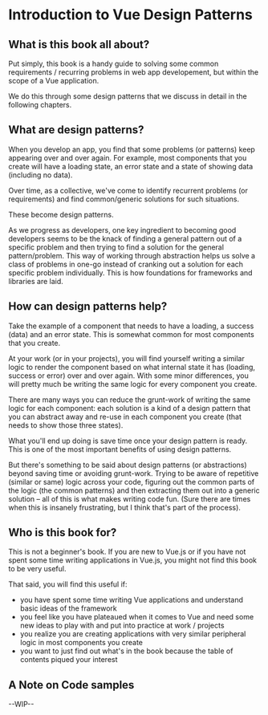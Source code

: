 # Introduction to Vue Design Patterns

## What is this book all about?

Put simply, this book is a handy guide to solving some common requirements / recurring problems in web app developement, but within the scope of a Vue application.

We do this through some design patterns that we discuss in detail in the following chapters.

## What are design patterns?

When you develop an app, you find that some problems (or patterns) keep appearing over and over again. For example, most components that you create will have a loading state, an error state and a state of showing data (including no data).

Over time, as a collective, we've come to identify recurrent problems (or requirements) and find common/generic solutions for such situations.

These become design patterns.

As we progress as developers, one key ingredient to becoming good developers seems to be the knack of finding a general pattern out of a specific problem and then trying to find a solution for the general pattern/problem. This way of working through abstraction helps us solve a class of problems in one-go instead of cranking out a solution for each specific problem individually. This is how foundations for frameworks and libraries are laid.

## How can design patterns help?

Take the example of a component that needs to have a loading, a success (data) and an error state. This is somewhat common for most components that you create.

At your work (or in your projects), you will find yourself writing a similar logic to render the component based on what internal state it has (loading, success or error) over and over again. With some minor differences, you will pretty much be writing the same logic for every component you create.

There are many ways you can reduce the grunt-work of writing the same logic for each component: each solution is a kind of a design pattern that you can abstract away and re-use in each component you create (that needs to show those three states). 

What you'll end up doing is save time once your design pattern is ready. This is one of the most important benefits of using design patterns.

But there's something to be said about design patterns (or abstractions) beyond saving time or avoiding grunt-work. Trying to be aware of repetitive (similar or same) logic across your code, figuring out the common parts of the logic (the common patterns) and then extracting them out into a generic solution – all of this is what makes writing code fun. (Sure there are times when this is insanely frustrating, but I think that's part of the process).

## Who is this book for?

This is not a beginner's book. If you are new to Vue.js or if you have not spent some time writing applications in Vue.js, you might not find this book to be very useful. 

That said, you will find this useful if:
- you have spent some time writing Vue applications and understand basic ideas of the framework
- you feel like you have plateaued when it comes to Vue and need some new ideas to play with and put into practice at work / projects
- you realize you are creating applications with very similar peripheral logic in most components you create
- you want to just find out what's in the book because the table of contents piqued your interest

## A Note on Code samples

--WIP--
